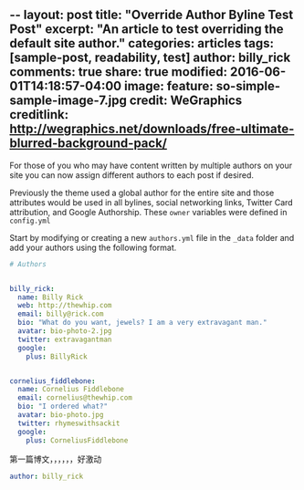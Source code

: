 -- 
 layout: post 
 title: "Override Author Byline Test Post" 
 excerpt: "An article to test overriding the default site author." 
 categories: articles 
 tags: [sample-post, readability, test] 
 author: billy_rick 
 comments: true 
 share: true 
 modified: 2016-06-01T14:18:57-04:00 
 image: 
   feature: so-simple-sample-image-7.jpg 
   credit: WeGraphics 
   creditlink: http://wegraphics.net/downloads/free-ultimate-blurred-background-pack/ 
 --- 
 
 
 For those of you who may have content written by multiple authors on your site you can now assign different authors to each post if desired. 
 
 
 Previously the theme used a global author for the entire site and those attributes would be used in all bylines, social networking links, Twitter Card attribution, and Google Authorship. These `owner` variables were defined in `config.yml` 
 
 
 Start by modifying or creating a new `authors.yml` file in the `_data` folder and add your authors using the following format. 
 
 
 ```yaml 
 # Authors 
 
 
 billy_rick: 
   name: Billy Rick 
   web: http://thewhip.com 
   email: billy@rick.com 
   bio: "What do you want, jewels? I am a very extravagant man." 
   avatar: bio-photo-2.jpg 
   twitter: extravagantman 
   google: 
     plus: BillyRick 
 
 
 cornelius_fiddlebone: 
   name: Cornelius Fiddlebone 
   email: cornelius@thewhip.com 
   bio: "I ordered what?" 
   avatar: bio-photo.jpg 
   twitter: rhymeswithsackit 
   google: 
     plus: CorneliusFiddlebone 
 ``` 
 第一篇博文，，，，，，好激动 
 ```yaml 
 author: billy_rick 
 ``` 

